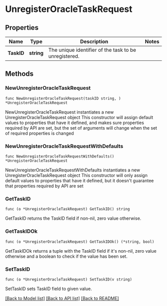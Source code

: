 # UnregisterOracleTaskRequest

## Properties

Name | Type | Description | Notes
------------ | ------------- | ------------- | -------------
**TaskID** | **string** | The unique identifier of the task to be unregistered. | 

## Methods

### NewUnregisterOracleTaskRequest

`func NewUnregisterOracleTaskRequest(taskID string, ) *UnregisterOracleTaskRequest`

NewUnregisterOracleTaskRequest instantiates a new UnregisterOracleTaskRequest object
This constructor will assign default values to properties that have it defined,
and makes sure properties required by API are set, but the set of arguments
will change when the set of required properties is changed

### NewUnregisterOracleTaskRequestWithDefaults

`func NewUnregisterOracleTaskRequestWithDefaults() *UnregisterOracleTaskRequest`

NewUnregisterOracleTaskRequestWithDefaults instantiates a new UnregisterOracleTaskRequest object
This constructor will only assign default values to properties that have it defined,
but it doesn't guarantee that properties required by API are set

### GetTaskID

`func (o *UnregisterOracleTaskRequest) GetTaskID() string`

GetTaskID returns the TaskID field if non-nil, zero value otherwise.

### GetTaskIDOk

`func (o *UnregisterOracleTaskRequest) GetTaskIDOk() (*string, bool)`

GetTaskIDOk returns a tuple with the TaskID field if it's non-nil, zero value otherwise
and a boolean to check if the value has been set.

### SetTaskID

`func (o *UnregisterOracleTaskRequest) SetTaskID(v string)`

SetTaskID sets TaskID field to given value.



[[Back to Model list]](../README.md#documentation-for-models) [[Back to API list]](../README.md#documentation-for-api-endpoints) [[Back to README]](../README.md)


